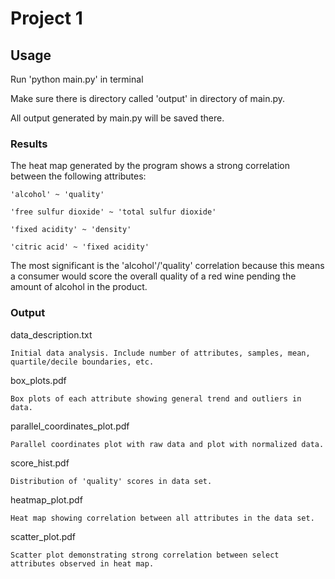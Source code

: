 # Project 1

## Usage
Run 'python main.py' in terminal

Make sure there is directory called 'output' in directory of main.py.

All output generated by main.py will be saved there.

### Results
The heat map generated by the program shows a strong correlation between the following attributes:

    'alcohol' ~ 'quality'
    
    'free sulfur dioxide' ~ 'total sulfur dioxide'
    
    'fixed acidity' ~ 'density'
    
    'citric acid' ~ 'fixed acidity'

The most significant is the 'alcohol'/'quality' correlation because this means a consumer would score 
the overall quality of a red wine pending the amount of alcohol in the product.

### Output
data_description.txt

    Initial data analysis. Include number of attributes, samples, mean, quartile/decile boundaries, etc.

box_plots.pdf

    Box plots of each attribute showing general trend and outliers in data.

parallel_coordinates_plot.pdf

    Parallel coordinates plot with raw data and plot with normalized data.

score_hist.pdf

    Distribution of 'quality' scores in data set.

heatmap_plot.pdf

    Heat map showing correlation between all attributes in the data set.

scatter_plot.pdf

    Scatter plot demonstrating strong correlation between select attributes observed in heat map.
